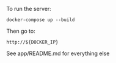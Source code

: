 To run the server:

    docker-compose up --build

Then go to:

    http://${DOCKER_IP}

See app/README.md for everything else

